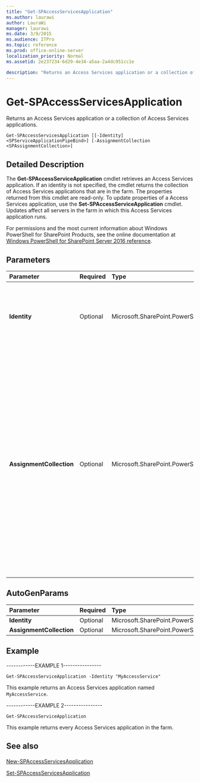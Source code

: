 ```yaml
---
title: "Get-SPAccessServicesApplication"
ms.author: laurawi
author: LauraWi
manager: laurawi
ms.date: 3/9/2015
ms.audience: ITPro
ms.topic: reference
ms.prod: office-online-server
localization_priority: Normal
ms.assetid: 2e237234-6d29-4e34-a5aa-2a4dc951cc1e

description: "Returns an Access Services application or a collection of Access Services applications."
---
```


# Get-SPAccessServicesApplication

Returns an Access Services application or a collection of Access Services applications.
  
```
Get-SPAccessServicesApplication [[-Identity] <SPServiceApplicationPipeBind>] [-AssignmentCollection <SPAssignmentCollection>]
```

## Detailed Description

The **Get-SPAccessServiceApplication** cmdlet retrieves an Access Services application. If an identity is not specified, the cmdlet returns the collection of Access Services applications that are in the farm. The properties returned from this cmdlet are read-only. To update properties of a Access Services application, use the **Set-SPAccessServiceApplication** cmdlet. Updates affect all servers in the farm in which this Access Services application runs. 
  
For permissions and the most current information about Windows PowerShell for SharePoint Products, see the online documentation at [Windows PowerShell for SharePoint Server 2016 reference](https://go.microsoft.com/fwlink/p/?LinkId=671715).
  
## Parameters

|**Parameter**|**Required**|**Type**|**Description**|
|:-----|:-----|:-----|:-----|
|**Identity** <br/> |Optional  <br/> |Microsoft.SharePoint.PowerShell.SPServiceApplicationPipeBind  <br/> |Specifies the Access Services application to return.  <br/> The value must be a valid GUID, in the form 12345678-90ab-cdef-1234-567890bcdefgh; or an instance of a valid **SPAccessServiceApplication** object.  <br/> |
|**AssignmentCollection** <br/> |Optional  <br/> |Microsoft.SharePoint.PowerShell.SPAssignmentCollection  <br/> |Manages objects for the purpose of proper disposal. Use of objects, such as **SPWeb** or **SPSite**, can use large amounts of memory and use of these objects in Windows PowerShell scripts requires proper memory management. Using the **SPAssignment** object, you can assign objects to a variable and dispose of the objects after they are needed to free up memory. When **SPWeb**, **SPSite**, or **SPSiteAdministration** objects are used, the objects are automatically disposed of if an assignment collection or the **Global** parameter is not used.  <br/> > [!NOTE]> When the **Global** parameter is used, all objects are contained in the global store. If objects are not immediately used, or disposed of by using the **Stop-SPAssignment** command, an out-of-memory scenario can occur.           |
   
## AutoGenParams

|**Parameter**|**Required**|**Type**|**Description**|
|:-----|:-----|:-----|:-----|
|**Identity** <br/> |Optional  <br/> |Microsoft.SharePoint.PowerShell.SPServiceApplicationPipeBind  <br/> ||
|**AssignmentCollection** <br/> |Optional  <br/> |Microsoft.SharePoint.PowerShell.SPAssignmentCollection  <br/> ||
   
## Example

------------EXAMPLE 1----------------
  
```
Get-SPAccessServiceApplication -Identity "MyAccessService"
```

This example returns an Access Services application named  `MyAccessService`.
  
------------EXAMPLE 2----------------
  
```
Get-SPAccessServiceApplication
```

This example returns every Access Services application in the farm.
  
## See also

#### 

[New-SPAccessServicesApplication](new-spaccessservicesapplication.md)
  
[Set-SPAccessServicesApplication](set-spaccessservicesapplication.md)

